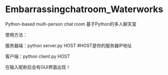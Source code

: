 # Embarrassingchatroom_Waterworks

Python-based multi-person chat room  基于Python的多人聊天室

使用方法：

服务器端：python server.py HOST   #HOST是你的服务器IP地址

客户端：python client.py HOST

在输入昵称后会有GUI界面出现！


